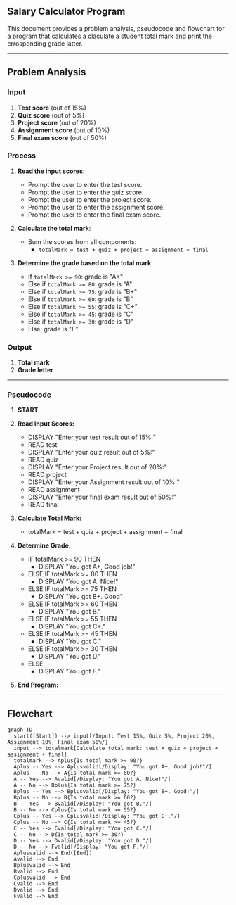 ## Salary Calculator Program
This document provides a problem analysis, pseudocode and flowchart for a program that calculates a claculate a student total mark and print the crrosponding grade latter.

---
## Problem Analysis

### Input
1. **Test score** (out of 15%)
2. **Quiz score** (out of 5%)
3. **Project score** (out of 20%)
4. **Assignment score** (out of 10%)
5. **Final exam score** (out of 50%)

### Process
1. **Read the input scores**:
   - Prompt the user to enter the test score.
   - Prompt the user to enter the quiz score.
   - Prompt the user to enter the project score.
   - Prompt the user to enter the assignment score.
   - Prompt the user to enter the final exam score.

2. **Calculate the total mark**:
   - Sum the scores from all components:
     - `totalMark = test + quiz + project + assignment + final`

3. **Determine the grade based on the total mark**:
   - If `totalMark >= 90`: grade is "A+"
   - Else if `totalMark >= 80`: grade is "A"
   - Else if `totalMark >= 75`: grade is "B+"
   - Else if `totalMark >= 60`: grade is "B"
   - Else if `totalMark >= 55`: grade is "C+"
   - Else if `totalMark >= 45`: grade is "C"
   - Else if `totalMark >= 30`: grade is "D"
   - Else: grade is "F"

### Output
1. **Total mark**
2. **Grade letter**
---
### Pseudocode

1. **START**
2. **Read Input Scores:**
   - DISPLAY "Enter your test result out of 15%:"
   - READ test
   - DISPLAY "Enter your quiz result out of 5%:"
   - READ quiz
   - DISPLAY "Enter your Project result out of 20%:"
   - READ project
   - DISPLAY "Enter your Assignment result out of 10%:"
   - READ assignment
   - DISPLAY "Enter your final exam result out of 50%:"
   - READ final

3. **Calculate Total Mark:**
   - totalMark = test + quiz + project + assignment + final

4. **Determine Grade:**
   - IF totalMark >= 90 THEN
     - DISPLAY "You got A+, Good job!"
   - ELSE IF totalMark >= 80 THEN
     - DISPLAY "You got A. Nice!"
   - ELSE IF totalMark >= 75 THEN
     - DISPLAY "You got B+. Good"
   - ELSE IF totalMark >= 60 THEN
     - DISPLAY "You got B."
   - ELSE IF totalMark >= 55 THEN
     - DISPLAY "You got C+."
   - ELSE IF totalMark >= 45 THEN
     - DISPLAY "You got C."
   - ELSE IF totalMark >= 30 THEN
     - DISPLAY "You got D."
   - ELSE
     - DISPLAY "You got F."

5. **End Program:**
---

## Flowchart

```mermaid
graph TD
  start([Start]) --> input[/Input: Test 15%, Quiz 5%, Project 20%, Assignment 10%, Final exam 50%/]
  input --> totalmark[Calculate total mark: test + quiz + project + assignment + final]
  totalmark --> Aplus{Is total mark >= 90?}
  Aplus -- Yes --> Aplusvalid[/Display: "You got A+. Good job!"/]
  Aplus -- No --> A{Is total mark >= 80?}
  A -- Yes --> Avalid[/Display: "You got A. Nice!"/]
  A -- No --> Bplus{Is total mark >= 75?}
  Bplus -- Yes --> Bplusvalid[/Display: "You got B+. Good!"/]
  Bplus -- No --> B{Is total mark >= 60?}
  B -- Yes --> Bvalid[/Display: "You got B."/]
  B -- No --> Cplus{Is total mark >= 55?}
  Cplus -- Yes --> Cplusvalid[/Display: "You got C+."/]
  Cplus -- No --> C{Is total mark >= 45?}
  C -- Yes --> Cvalid[/Display: "You got C."/]
  C -- No --> D{Is total mark >= 30?}
  D -- Yes --> Dvalid[/Display: "You got D."/]
  D -- No --> Fvalid[/Display: "You got F."/]
  Aplusvalid --> End([End])
  Avalid --> End
  Bplusvalid --> End
  Bvalid --> End
  Cplusvalid --> End
  Cvalid --> End
  Dvalid --> End
  Fvalid --> End
